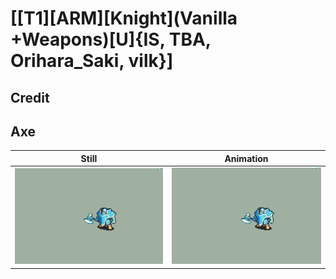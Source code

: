 # [\[T1\]\[ARM\]\[Knight\]\(Vanilla +Weapons\)\[U\]{IS, TBA, Orihara_Saki, vilk}]

## Credit


	
## Axe

| Still | Animation |
| :---: | :-------: |
| ![Axe still](./Axe_000.png) | ![Axe animation](./Axe.gif) |
